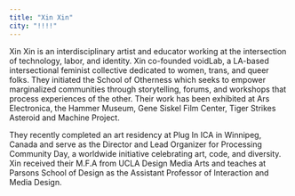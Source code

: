 ```yaml
---
title: "Xin Xin"
city: "!!!!"
---
```


Xin Xin is an interdisciplinary artist and educator working at the intersection of technology, labor, and identity. Xin co-founded voidLab, a LA-based intersectional feminist collective dedicated to women, trans, and queer folks. They initiated the School of Otherness which seeks to empower marginalized communities through storytelling, forums, and workshops that process experiences of the other. Their work has been exhibited at Ars Electronica, the Hammer Museum, Gene Siskel Film Center, Tiger Strikes Asteroid and Machine Project.

They recently completed an art residency at Plug In ICA in Winnipeg, Canada and serve as the Director and Lead Organizer for Processing Community Day, a worldwide initiative celebrating art, code, and diversity. Xin received their M.F.A from UCLA Design Media Arts and teaches at Parsons School of Design as the Assistant Professor of Interaction and Media Design.
